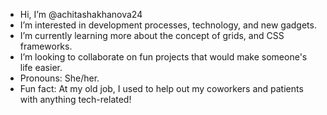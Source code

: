 -  Hi, I’m @achitashakhanova24
-  I’m interested in development processes, technology, and new gadgets.
-  I’m currently learning more about the concept of grids, and CSS frameworks.
-  I’m looking to collaborate on fun projects that would make someone's life easier.
-  Pronouns: She/her.
-  Fun fact: At my old job, I used to help out my coworkers and patients with anything tech-related!

<!---
achitashakhanova24/achitashakhanova24 is a ✨ special ✨ repository because its `README.md` (this file) appears on your GitHub profile.
You can click the Preview link to take a look at your changes.
--->
